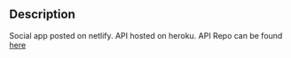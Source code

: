## Description

Social app posted on netlify. API hosted on heroku.
API Repo can be found [here](https://github.com/Munkhtur/merng-server)
